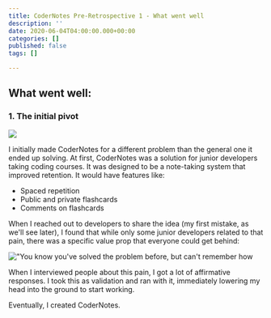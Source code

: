 ```yaml
---
title: CoderNotes Pre-Retrospective 1 - What went well
description: ''
date: 2020-06-04T04:00:00.000+00:00
categories: []
published: false
tags: []

---
```

## What went well:

### 1. The initial pivot

![](/forestry/the-problem.jpg)

I initially made CoderNotes for a different problem than the general one it ended up solving. At first, CoderNotes was a solution for junior developers taking coding courses. It was designed to be a note-taking system that improved retention. It would have features like:

* Spaced repetition
* Public and private flashcards
* Comments on flashcards

When I reached out to developers to share the idea (my first mistake, as we'll see later), I found that while only some junior developers related to that pain, there was a specific value prop that everyone could get behind:

!["You know you've solved the problem before, but can't remember how](/forestry/problem.png "The pivot's value prop")

When I interviewed people about this pain, I got a lot of affirmative responses. I took this as validation and ran with it, immediately lowering my head into the ground to start working.

Eventually, I created CoderNotes.